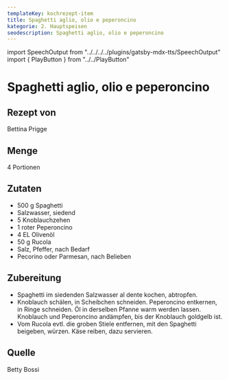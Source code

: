 ```yaml
---
templateKey: kochrezept-item
title: Spaghetti aglio, olio e peperoncino
kategorie: 2. Hauptspeisen
seodescription: Spaghetti aglio, olio e peperoncino
---
```

import SpeechOutput from "../../../../plugins/gatsby-mdx-tts/SpeechOutput"
import { PlayButton } from "../../PlayButton"

<SpeechOutput id="kochrezept-bettina-prigge-spaghetti-aglio-olio-peperoncino" customPlayButton={PlayButton}>

# Spaghetti aglio, olio e peperoncino

## Rezept von

Bettina Prigge

## Menge
4 Portionen

## Zutaten
- 500 g Spaghetti
- Salzwasser, siedend
- 5 Knoblauchzehen
- 1 roter Peperoncino
- 4 EL Olivenöl
- 50 g Rucola
- Salz, Pfeffer, nach Bedarf
- Pecorino oder Parmesan, nach
Belieben


## Zubereitung
- Spaghetti im siedenden Salzwasser al dente kochen, abtropfen.
- Knoblauch schälen, in Scheibchen schneiden. Peperoncino
entkernen, in Ringe schneiden. Öl in derselben Pfanne warm
werden lassen. Knoblauch und Peperoncino andämpfen, bis der
Knoblauch goldgelb ist.
- Vom Rucola evtl. die groben Stiele entfernen, mit den Spaghetti
beigeben, würzen. Käse reiben, dazu servieren.

## Quelle
Betty Bossi

</SpeechOutput>